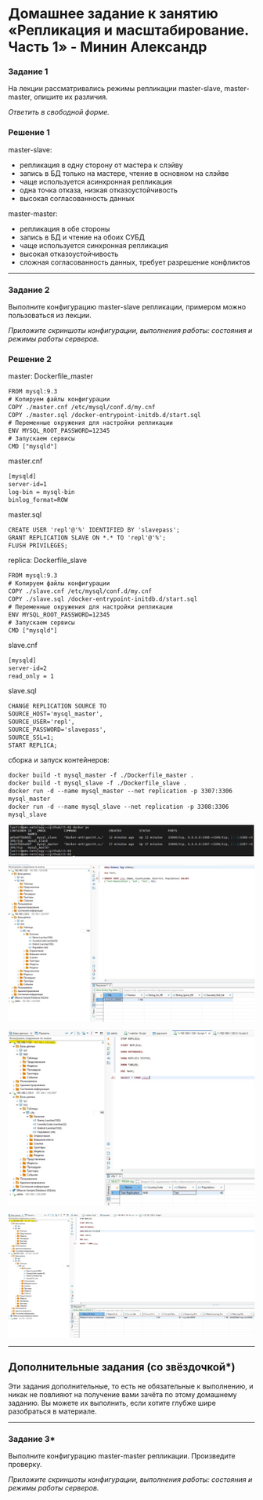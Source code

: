 # Домашнее задание к занятию «Репликация и масштабирование. Часть 1» - Минин Александр

### Задание 1

На лекции рассматривались режимы репликации master-slave, master-master, опишите их различия.

*Ответить в свободной форме.*
### Решение 1
master-slave:
- репликация в одну сторону от мастера к слэйву
- запись в БД только на мастере, чтение в основном на слэйве
- чаще используется асинхронная репликация
- одна точка отказа, низкая отказоустойчивость
- высокая согласованность данных

master-master:
- репликация в обе стороны
- запись в БД и чтение на обоих СУБД
- чаще используется синхронная репликация
- высокая отказоустойчивость
- сложная согласованность данных, требует разрешение конфликтов
---

### Задание 2

Выполните конфигурацию master-slave репликации, примером можно пользоваться из лекции.

*Приложите скриншоты конфигурации, выполнения работы: состояния и режимы работы серверов.*
### Решение 2
master:
Dockerfile_master
```
FROM mysql:9.3
# Копируем файлы конфигурации
COPY ./master.cnf /etc/mysql/conf.d/my.cnf
COPY ./master.sql /docker-entrypoint-initdb.d/start.sql
# Переменные окружения для настройки репликации
ENV MYSQL_ROOT_PASSWORD=12345
# Запускаем сервисы
CMD ["mysqld"]
```
master.cnf
```
[mysqld]
server-id=1
log-bin = mysql-bin
binlog_format=ROW
```
master.sql
```
CREATE USER 'repl'@'%' IDENTIFIED BY 'slavepass';
GRANT REPLICATION SLAVE ON *.* TO 'repl'@'%';
FLUSH PRIVILEGES;
```
replica:
Dockerfile_slave
```
FROM mysql:9.3
# Копируем файлы конфигурации
COPY ./slave.cnf /etc/mysql/conf.d/my.cnf
COPY ./slave.sql /docker-entrypoint-initdb.d/start.sql
# Переменные окружения для настройки репликации
ENV MYSQL_ROOT_PASSWORD=12345
# Запускаем сервисы
CMD ["mysqld"]
```
slave.cnf
```
[mysqld]
server-id=2
read_only = 1
```
slave.sql
```
CHANGE REPLICATION SOURCE TO
SOURCE_HOST='mysql_master',
SOURCE_USER='repl',
SOURCE_PASSWORD='slavepass',
SOURCE_SSL=1;
START REPLICA;
```
сборка и запуск контейнеров:
```
docker build -t mysql_master -f ./Dockerfile_master .
docker build -t mysql_slave -f ./Dockerfile_slave .
docker run -d --name mysql_master --net replication -p 3307:3306 mysql_master
docker run -d --name mysql_slave --net replication -p 3308:3306 mysql_slave
```

![](./img/task2-1.jpg)

![](./img/task2-2.jpg)

![](./img/task2-3.jpg)

![](./img/task2-4.jpg)

---

## Дополнительные задания (со звёздочкой*)
Эти задания дополнительные, то есть не обязательные к выполнению, и никак не повлияют на получение вами зачёта по этому домашнему заданию. Вы можете их выполнить, если хотите глубже шире разобраться в материале.

---

### Задание 3* 

Выполните конфигурацию master-master репликации. Произведите проверку.

*Приложите скриншоты конфигурации, выполнения работы: состояния и режимы работы серверов.*
